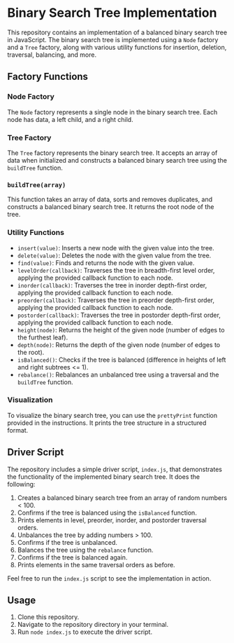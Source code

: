 # Binary Search Tree Implementation

This repository contains an implementation of a balanced binary search tree in JavaScript. The binary search tree is implemented using a `Node` factory and a `Tree` factory, along with various utility functions for insertion, deletion, traversal, balancing, and more.

## Factory Functions

### Node Factory

The `Node` factory represents a single node in the binary search tree. Each node has data, a left child, and a right child.

### Tree Factory

The `Tree` factory represents the binary search tree. It accepts an array of data when initialized and constructs a balanced binary search tree using the `buildTree` function.

### `buildTree(array)`

This function takes an array of data, sorts and removes duplicates, and constructs a balanced binary search tree. It returns the root node of the tree.

### Utility Functions

- `insert(value)`: Inserts a new node with the given value into the tree.
- `delete(value)`: Deletes the node with the given value from the tree.
- `find(value)`: Finds and returns the node with the given value.
- `levelOrder(callback)`: Traverses the tree in breadth-first level order, applying the provided callback function to each node.
- `inorder(callback)`: Traverses the tree in inorder depth-first order, applying the provided callback function to each node.
- `preorder(callback)`: Traverses the tree in preorder depth-first order, applying the provided callback function to each node.
- `postorder(callback)`: Traverses the tree in postorder depth-first order, applying the provided callback function to each node.
- `height(node)`: Returns the height of the given node (number of edges to the furthest leaf).
- `depth(node)`: Returns the depth of the given node (number of edges to the root).
- `isBalanced()`: Checks if the tree is balanced (difference in heights of left and right subtrees <= 1).
- `rebalance()`: Rebalances an unbalanced tree using a traversal and the `buildTree` function.

### Visualization

To visualize the binary search tree, you can use the `prettyPrint` function provided in the instructions. It prints the tree structure in a structured format.

## Driver Script

The repository includes a simple driver script, `index.js`, that demonstrates the functionality of the implemented binary search tree. It does the following:

1. Creates a balanced binary search tree from an array of random numbers < 100.
2. Confirms if the tree is balanced using the `isBalanced` function.
3. Prints elements in level, preorder, inorder, and postorder traversal orders.
4. Unbalances the tree by adding numbers > 100.
5. Confirms if the tree is unbalanced.
6. Balances the tree using the `rebalance` function.
7. Confirms if the tree is balanced again.
8. Prints elements in the same traversal orders as before.

Feel free to run the `index.js` script to see the implementation in action.

## Usage

1. Clone this repository.
2. Navigate to the repository directory in your terminal.
3. Run `node index.js` to execute the driver script.


